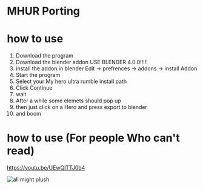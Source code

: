 ﻿# MHUR Porting
 # how to use
 1. Download the program
 2. Download the blender addon USE BLENDER 4.0.0!!!!!
 3. install the addon in blender Edit -> prefrences -> addons -> install Addon
 4. Start the program
 5. Select your My hero ultra rumble install path
 6. Click Continue
 7. wait
 8. After a while some elemets should pop up
 9. then just click on a Hero and press export to blender
 10. and boom
# how to use (For people Who can't read)
https://youtu.be/UEwQlTTJ0b4


![all might plush](https://github.com/Tevtongermany/MHUR-Porting/assets/59411880/18682a1d-fc96-4a46-a01e-1217966d9759)
